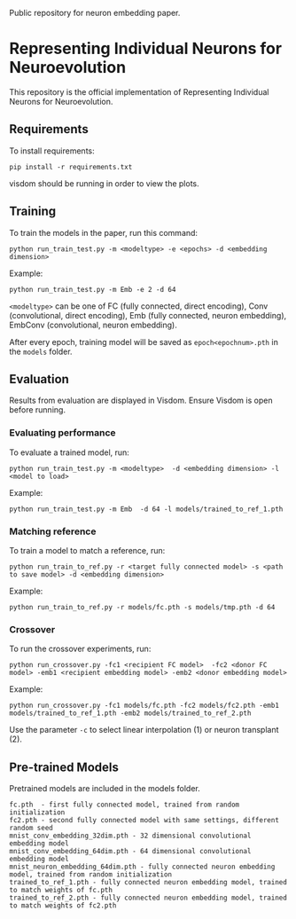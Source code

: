 Public repository for neuron embedding paper.

# Representing Individual Neurons for Neuroevolution

This repository is the official implementation of Representing Individual Neurons for Neuroevolution.

## Requirements

To install requirements:

```setup
pip install -r requirements.txt
```

visdom should be running in order to view the plots.

## Training

To train the models in the paper, run this command:

```train
python run_train_test.py -m <modeltype> -e <epochs> -d <embedding dimension>
```

Example:
```
python run_train_test.py -m Emb -e 2 -d 64
```

```<modeltype>``` can be one of FC (fully connected, direct encoding), Conv (convolutional, direct encoding), Emb (fully connected, neuron embedding), EmbConv (convolutional, neuron embedding).

After every epoch, training model will be saved as ```epoch<epochnum>.pth``` in the ```models``` folder.


## Evaluation
Results from evaluation are displayed in Visdom. Ensure Visdom is open before running.

### Evaluating performance
To evaluate a trained model, run:
```
python run_train_test.py -m <modeltype>  -d <embedding dimension> -l <model to load>
```
Example:
```
python run_train_test.py -m Emb  -d 64 -l models/trained_to_ref_1.pth
```

### Matching reference
To train a model to match a reference, run:
```eval
python run_train_to_ref.py -r <target fully connected model> -s <path to save model> -d <embedding dimension>          
```
Example:
```
python run_train_to_ref.py -r models/fc.pth -s models/tmp.pth -d 64
```

### Crossover

To run the crossover experiments, run:
```eval
python run_crossover.py -fc1 <recipient FC model>  -fc2 <donor FC model> -emb1 <recipient embedding model> -emb2 <donor embedding model>
```
Example:
```eval
python run_crossover.py -fc1 models/fc.pth -fc2 models/fc2.pth -emb1 models/trained_to_ref_1.pth -emb2 models/trained_to_ref_2.pth
```

Use the parameter ```-c``` to select linear interpolation (1) or neuron transplant (2).

## Pre-trained Models

Pretrained models are included in the models folder.

```
fc.pth  - first fully connected model, trained from random initialization
fc2.pth - second fully connected model with same settings, different random seed
mnist_conv_embedding_32dim.pth - 32 dimensional convolutional embedding model
mnist_conv_embedding_64dim.pth - 64 dimensional convolutional embedding model
mnist_neuron_embedding_64dim.pth - fully connected neuron embedding model, trained from random initialization
trained_to_ref_1.pth - fully connected neuron embedding model, trained to match weights of fc.pth
trained_to_ref_2.pth - fully connected neuron embedding model, trained to match weights of fc2.pth
```
